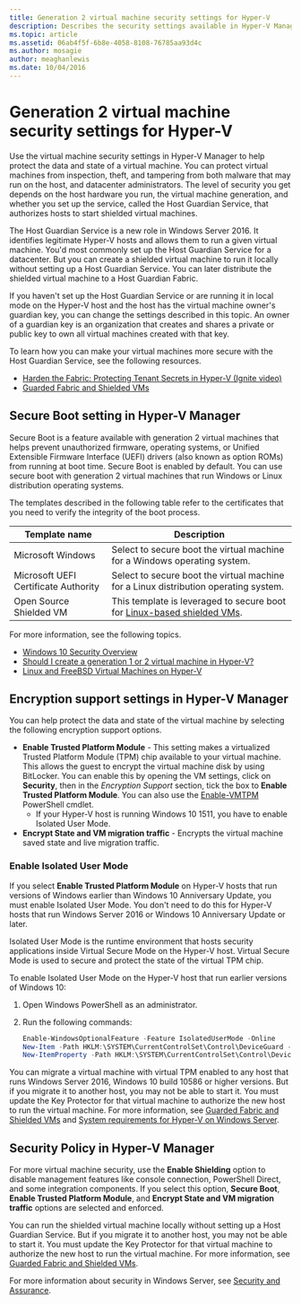 ```yaml
---
title: Generation 2 virtual machine security settings for Hyper-V
description: Describes the security settings available in Hyper-V Manager for generation 2 virtual machines.
ms.topic: article
ms.assetid: 06ab4f5f-6b8e-4058-8108-76785aa93d4c
ms.author: mosagie
author: meaghanlewis
ms.date: 10/04/2016
---
```

# Generation 2 virtual machine security settings for Hyper-V

Use the virtual machine security settings in Hyper-V Manager to help protect the data and state of a virtual machine. You can protect virtual machines from inspection, theft, and tampering from both malware that may run on the host, and datacenter administrators. The level of security you get depends on the host hardware you run, the virtual machine generation, and whether you set up the service, called the Host Guardian Service, that authorizes hosts to start shielded virtual machines.

The Host Guardian Service is a new role in Windows Server 2016. It identifies legitimate Hyper-V hosts and allows them to run a given virtual machine. You'd most commonly set up the Host Guardian Service for a datacenter. But you can create a shielded virtual machine to run it locally without setting up a Host Guardian Service. You can later distribute the shielded virtual machine to a Host Guardian Fabric.

If you haven't set up the Host Guardian Service or are running it in local mode on the Hyper-V host and the host has the virtual machine owner's guardian key, you can change the settings described in this topic. An owner of a guardian key is an organization that creates and shares a private or public key to own all virtual machines created with that key.

To learn how you can make your virtual machines more secure with the Host Guardian Service, see the following resources.

- [Harden the Fabric: Protecting Tenant Secrets in Hyper-V (Ignite video)](https://go.microsoft.com/fwlink/?LinkId=746379)
- [Guarded Fabric and Shielded VMs](../../../security/guarded-fabric-shielded-vm/guarded-fabric-and-shielded-vms.md)

## Secure Boot setting in Hyper-V Manager

Secure Boot is a feature available with generation 2 virtual machines that helps prevent unauthorized firmware, operating systems, or Unified Extensible Firmware Interface (UEFI) drivers (also known as option ROMs) from running at boot time. Secure Boot is enabled by default. You can use secure boot with generation 2 virtual machines that run Windows or Linux distribution operating systems.

The templates described in the following table refer to the certificates that you need to verify the integrity of the boot process.

|Template name|Description|
|-----------------|---------------|
|Microsoft Windows|Select to secure boot the virtual machine for a Windows operating system.|
|Microsoft UEFI Certificate Authority|Select to secure boot the virtual machine for  a Linux distribution operating system.|
|Open Source Shielded VM|This template is leveraged to secure boot for [Linux-based shielded VMs](../../../security/guarded-fabric-shielded-vm/guarded-fabric-create-a-linux-shielded-vm-template.md).|

For more information, see the following topics.

- [Windows 10 Security Overview](/windows/security/threat-protection/overview-of-threat-mitigations-in-windows-10)
- [Should I create a generation 1 or 2 virtual machine in Hyper-V?](../plan/Should-I-create-a-generation-1-or-2-virtual-machine-in-Hyper-V.md)
- [Linux and FreeBSD Virtual Machines on Hyper-V](../Supported-Linux-and-FreeBSD-virtual-machines-for-Hyper-V-on-Windows.md)

## Encryption support settings in Hyper-V Manager

You can help protect the data and state of the virtual machine by selecting the following encryption support options.

- **Enable Trusted Platform Module** - This setting makes a virtualized Trusted Platform Module (TPM) chip available to your virtual machine. This allows the guest to encrypt the virtual machine disk by using BitLocker. You can enable this by opening the VM settings, click on **Security**, then in the *Encryption Support* section, tick the box to **Enable Trusted Platform Module**. You can also use the [Enable-VMTPM](/powershell/module/hyper-v/enable-vmtpm?view=windowsserver2019-ps&preserve-view=true) PowerShell cmdlet.
  - If your Hyper-V host is running Windows 10 1511, you have to enable Isolated User Mode.
- **Encrypt State and VM migration traffic** - Encrypts the virtual machine saved state and live migration traffic.

### Enable Isolated User Mode

If you select **Enable Trusted Platform Module** on Hyper-V hosts that run versions of Windows earlier than Windows 10 Anniversary Update, you must enable Isolated User Mode. You don't need to do this for Hyper-V hosts that run Windows Server 2016 or Windows 10 Anniversary Update or later.

Isolated User Mode is the runtime environment that hosts security applications inside Virtual Secure Mode on the Hyper-V host. Virtual Secure Mode is used to secure and protect the state of the virtual TPM chip.

To enable Isolated User Mode on the Hyper-V host that run earlier versions of Windows 10:

1. Open Windows PowerShell as an administrator.

1. Run the following commands:

    ```powershell
    Enable-WindowsOptionalFeature -Feature IsolatedUserMode -Online
    New-Item -Path HKLM:\SYSTEM\CurrentControlSet\Control\DeviceGuard -Force
    New-ItemProperty -Path HKLM:\SYSTEM\CurrentControlSet\Control\DeviceGuard -Name EnableVirtualizationBasedSecurity -Value 1 -PropertyType DWord -Force
    ```

You can migrate a virtual machine with virtual TPM enabled to any host that runs Windows Server 2016, Windows 10 build 10586 or higher versions. But if you migrate it to another host, you may not be able to start it. You must update the Key Protector for that virtual machine to authorize the new host to run the virtual machine. For more information, see [Guarded Fabric and Shielded VMs](../../../security/guarded-fabric-shielded-vm/guarded-fabric-and-shielded-vms.md) and [System requirements for Hyper-V on Windows Server](../System-requirements-for-Hyper-V-on-Windows.md).

## Security Policy in Hyper-V Manager

For more virtual machine security, use the **Enable Shielding** option to disable management features like console connection, PowerShell Direct, and some integration components. If you select this option, **Secure Boot**, **Enable Trusted Platform Module**, and **Encrypt State and VM migration traffic** options are selected and enforced.

You can run the shielded virtual machine locally without setting up a Host Guardian Service. But if you migrate it to another host, you may not be able to start it. You must update the Key Protector for that virtual machine to authorize the new host to run the virtual machine. For more information, see [Guarded Fabric and Shielded VMs](../../../security/guarded-fabric-shielded-vm/guarded-fabric-and-shielded-vms.md).

For more information about security in Windows Server, see [Security and Assurance](../../../security/Security-and-Assurance.yml).
